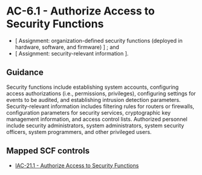 # AC-6.1 - Authorize Access to Security Functions
-  \[ Assignment: organization-defined security functions (deployed in hardware, software, and firmware) \] ; and
-  \[ Assignment: security-relevant information \].
## Guidance
Security functions include establishing system accounts, configuring access authorizations (i.e., permissions, privileges), configuring settings for events to be audited, and establishing intrusion detection parameters. Security-relevant information includes filtering rules for routers or firewalls, configuration parameters for security services, cryptographic key management information, and access control lists. Authorized personnel include security administrators, system administrators, system security officers, system programmers, and other privileged users.
## Mapped SCF controls
- [IAC-21.1 - Authorize Access to Security Functions](../scf/iac-211-authorizeaccesstosecurityfunctions.md)